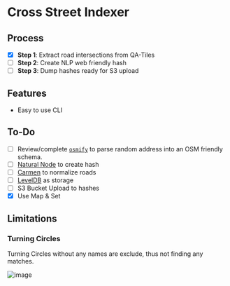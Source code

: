 # Cross Street Indexer

## Process

- [x] **Step 1**: Extract road intersections from QA-Tiles
- [ ] **Step 2**: Create NLP web friendly hash
- [ ] **Step 3**: Dump hashes ready for S3 upload

## Features

- Easy to use CLI

## To-Do

- [ ] Review/complete [`osmify`](https://github.com/osmottawa/osmify) to parse random address into an OSM friendly schema.
- [ ] [Natural Node](https://github.com/NaturalNode/natural) to create hash
- [ ] [Carmen](https://github.com/mapbox/carmen) to normalize roads
- [ ] [LevelDB](https://github.com/google/leveldb) as storage
- [ ] S3 Bucket Upload to hashes
- [x] Use Map & Set

## Limitations

### Turning Circles

Turning Circles without any names are exclude, thus not finding any matches.

![image](https://cloud.githubusercontent.com/assets/550895/26234213/d26554b4-3c17-11e7-8f89-bee790f7118c.png)